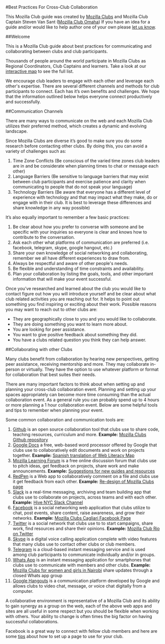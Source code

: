 #Best Practices For Cross-Club Collaboration

This Mozilla Club guide was created by [Mozilla Clubs](https://learning.mozilla.org/en-US/clubs/) and Mozilla Club Captain Steven Van Sant ([Mozilla Club Omaha](https://www.facebook.com/mozillaOmaha/)) If you have an idea for a guide and/or would like to help author one of your own please [let us know](https://forum.learning.mozilla.org/t/suggestions-for-new-clubs-guides/970/1). 

##Welcome

This is a Mozilla Club guide about best practices for communicating and collaborating between clubs and club participants.

Thousands of people around the world participate in Mozilla Clubs as Regional Coordinators, Club Captains and learners. Take a look at our [interactive map](https://learning.mozilla.org/en-US/clubs) to see the full list. 

We encourage club leaders to engage with each other and leverage each other's expertise. There are several different channels and methods for club participants to connect. Each has it’s own benefits and challenges. We hope that the information outlined below helps everyone connect productively and successfully.

##Communication Channels

There are many ways to communicate on the web and each Mozilla Club utilizes their preferred method, which creates a dynamic and evolving landscape. 

Since Mozilla Clubs are diverse it’s good to make sure you do some research before contacting other clubs. By doing this, you can avoid a variety of challenges such as:

1. Time Zone Conflicts (Be conscious of the varied time zones club leaders are in and be considerate when planning times to chat or message each other)
2. Language Barriers (Be sensitive to language barriers that may exist between club participants and exercise patience and clarity when communicating to people that do not speak your language)
3. Technology Barriers (Be aware that everyone has a different level of experience with technology and that may impact what they make, do or engage with in their club. It is best to leverage these differences and share knowledge in any way possible)

It’s also equally important to remember a few basic practices:

1. Be clear about how you prefer to converse with someone and be specific with your inquiries so everyone is clear and knows how to contribute to the conversation.
2. Ask each other what platforms of communication are preferred (i.e. facebook, telegram, skype, google hangout, etc.)
3. Share your own knowledge of social networking and collaborating, remember we all have different experiences to draw from.
4. Always be respectful and aware of other people's needs.
5. Be flexible and understanding of time constraints and availability. 
6. Plan your collaboration by listing the goals, tools, and other important information that will make your event successful.

Once you’ve researched and learned about the club you would like to contact figure out how you will introduce yourself and be clear about what club related activities you are reaching out for. It helps to point out something you find inspiring or exciting about their work. Possible reasons you may want to reach out to other clubs are:

* They are geographically close to you and you would like to collaborate.
* They are doing something you want to learn more about.
* You are looking for peer assistance. 
* You want to give positive feedback about something they did.
* You have a clubs related question you think they can help answer.

##Collaborating with other Clubs

Many clubs benefit from collaboration by hearing new perspectives, getting peer assistance, receiving mentorship and more. They may collaborate in-person or virtually. They have the option to use whatever platform or format for collaboration that best suites their needs. 

There are many important factors to think about when setting up and planning your cross-club collaboration event. Planning and setting up your spaces appropriately can become more time consuming than the actual collaboration event. As a general rule you can probably spend up to 4 hours or more planning a 1 hour collaboration event. Below are some helpful tools and tips to remember when planning your event.

Some common collaboration and communication tools are:

1. [Github](http://github.com/) is an open source collaboration tool that clubs use to share code, teaching resources, curriculum and more. **Example:** [Mozilla Clubs Github repository](https://github.com/mozilla/learning-networks/tree/gh-pages/clubs) 
2. [Google Docs](https://www.google.com/docs/about/) a free, web-based word processor offered by Google that clubs use to collaboratively edit documents and work on projects together. **Example:** [Spanish translation of Web Literacy Map](https://docs.google.com/document/d/15CJ0Tt6muh1zZPRYbqb_GXIL48MNjRvO__A54BQ8qZ0/edit?usp=sharing) 
3. [Mozilla Learning Forum](https://forum.learning.mozilla.org/c/mozilla-clubs) is a free online discussion forum that clubs use to pitch ideas, get feedback on projects, share work and make announcements. **Example:** [Suggestions for new guides and resources](https://forum.learning.mozilla.org/t/suggestions-for-new-clubs-guides/970/16)
4. [RedPen](https://redpen.io/) is a Web app to collaboratively comment on a file and clubs use it get feedback from each other. **Example:** [Re-design of Mozilla Clubs page](https://redpen.io/p/rb14e4c0eb3594f430)
5. [Slack](https://slack.com/is) is a real-time messaging, archiving and team building app that clubs use to collaborate on projects, across teams and with each other. **Example:** [Hive NYC Slack Channel](https://hivenyc.slack.com/messages/general-chat/)
6. [Facebook](https://www.facebook.com/groups/mozillaclubs/) is a social networking web application that clubs utilize to chat, post events, share content, raise awareness, and grow their networks. **Example:** [Mozilla Clubs Cagliari Facebook Page](https://www.facebook.com/MozillaCagliariClub/)
7. [Twitter](https://twitter.com/MozLearn) is a social network that clubs use to to start campaigns, share work, find resources and share their opinions. **Example:** [Mozilla Club Rio on Twitter](https://twitter.com/riomozillaclub)
8. [Skype](https://www.skype.com/en/) is a digital voice calling application complete with video features that many clubs use to contact other clubs or club members. 
9. [Telegram](https://telegram.org/) is a cloud-based instant messaging service and is used among club participants to communicate individually and/or in groups. 
10. [Whats App](https://www.whatsapp.com/) is an instant messaging application for smartphones that clubs use to communicate with members and other clubs. **Example:** [Mozilla Clubs for women and girls in Nairobi](https://thimbleprojects.org/amira/66191/) share updates through a closed Whats app group
11. [Google Hangouts](https://hangouts.google.com/) is a communication platform developed by Google and allows clubs to video chat, message, or voice chat digitally from a computer.

A collaborative environment is representative of a Mozilla Club and its ability to gain synergy as a group on the web, each of the above web apps and sites are all useful in some respect but you should be flexible when working with others. Your ability to change is often times the big factor on having successful collaborations.

Facebook is a great way to connect with fellow club members and here are some [tips](https://docs.google.com/document/d/1xIVDfARZDgQhBkp8BGKs1KqfjCrEXrW5RLetT5Ki3Ws/edit?usp=sharing) about how to set up a page to use for your club.

